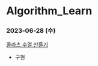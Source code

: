 # Algorithm_Learn
### 2023-06-28 (수)
[콜라츠 수열 만들기](https://school.programmers.co.kr/learn/courses/30/lessons/181919)
- 구현
